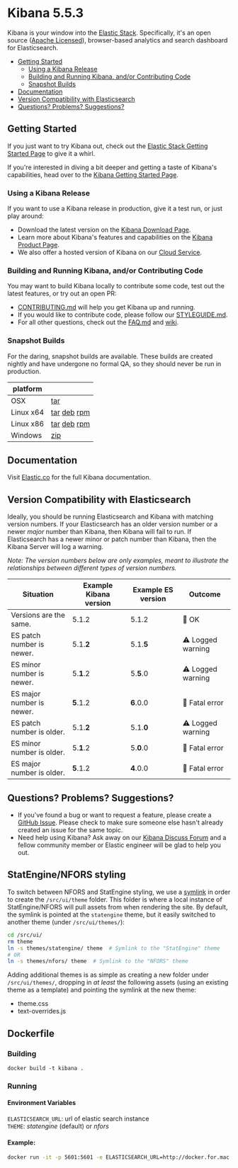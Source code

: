 # Kibana 5.5.3

Kibana is your window into the [Elastic Stack](https://www.elastic.co/products). Specifically, it's
an open source ([Apache Licensed](LICENSE.md)),
browser-based analytics and search dashboard for Elasticsearch.

- [Getting Started](#getting-started)
  - [Using a Kibana Release](#using-a-kibana-release)
  - [Building and Running Kibana, and/or Contributing Code](#building-and-running-kibana-andor-contributing-code)
  - [Snapshot Builds](#snapshot-builds)
- [Documentation](#documentation)
- [Version Compatibility with Elasticsearch](#version-compatibility-with-elasticsearch)
- [Questions? Problems? Suggestions?](#questions-problems-suggestions)

## Getting Started

If you just want to try Kibana out, check out the [Elastic Stack Getting Started Page](https://www.elastic.co/start) to give it a whirl.

If you're interested in diving a bit deeper and getting a taste of Kibana's capabilities, head over to the [Kibana Getting Started Page](https://www.elastic.co/guide/en/kibana/current/getting-started.html).

### Using a Kibana Release

If you want to use a Kibana release in production, give it a test run, or just play around:

- Download the latest version on the [Kibana Download Page](https://www.elastic.co/downloads/kibana).
- Learn more about Kibana's features and capabilities on the
[Kibana Product Page](https://www.elastic.co/products/kibana).
- We also offer a hosted version of Kibana on our
[Cloud Service](https://www.elastic.co/cloud/as-a-service).

### Building and Running Kibana, and/or Contributing Code

You may want to build Kibana locally to contribute some code, test out the latest features, or try
out an open PR:

- [CONTRIBUTING.md](CONTRIBUTING.md) will help you get Kibana up and running.
- If you would like to contribute code, please follow our [STYLEGUIDE.md](STYLEGUIDE.md).
- For all other questions, check out the [FAQ.md](FAQ.md) and
[wiki](https://github.com/elastic/kibana/wiki).

### Snapshot Builds

For the daring, snapshot builds are available. These builds are created nightly and have undergone no formal QA, so they should never be run in production.

| platform |  |
| --- | --- |
| OSX | [tar](https://snapshots.elastic.co/downloads/kibana/kibana-5.5.3-SNAPSHOT-darwin-x86_64.tar.gz) |
| Linux x64 | [tar](https://snapshots.elastic.co/downloads/kibana/kibana-5.5.3-SNAPSHOT-linux-x86_64.tar.gz) [deb](https://snapshots.elastic.co/downloads/kibana/kibana-5.5.3-SNAPSHOT-amd64.deb) [rpm](https://snapshots.elastic.co/downloads/kibana/kibana-5.5.3-SNAPSHOT-x86_64.rpm) |
| Linux x86 | [tar](https://snapshots.elastic.co/downloads/kibana/kibana-5.5.3-SNAPSHOT-linux-x86.tar.gz) [deb](https://snapshots.elastic.co/downloads/kibana/kibana-5.5.3-SNAPSHOT-i386.deb) [rpm](https://snapshots.elastic.co/downloads/kibana/kibana-5.5.3-SNAPSHOT-i686.rpm) |
| Windows | [zip](https://snapshots.elastic.co/downloads/kibana/kibana-5.5.3-SNAPSHOT-windows-x86.zip) |

## Documentation

Visit [Elastic.co](http://www.elastic.co/guide/en/kibana/current/index.html) for the full Kibana documentation.

## Version Compatibility with Elasticsearch

Ideally, you should be running Elasticsearch and Kibana with matching version numbers. If your Elasticsearch has an older version number or a newer _major_ number than Kibana, then Kibana will fail to run. If Elasticsearch has a newer minor or patch number than Kibana, then the Kibana Server will log a warning.

_Note: The version numbers below are only examples, meant to illustrate the relationships between different types of version numbers._

| Situation                 | Example Kibana version     | Example ES version | Outcome |
| ------------------------- | -------------------------- |------------------- | ------- |
| Versions are the same.    | 5.1.2                      | 5.1.2              | 💚 OK      |
| ES patch number is newer. | 5.1.__2__                  | 5.1.__5__          | ⚠️ Logged warning      |
| ES minor number is newer. | 5.__1__.2                  | 5.__5__.0          | ⚠️ Logged warning      |
| ES major number is newer. | __5__.1.2                  | __6__.0.0          | 🚫 Fatal error      |
| ES patch number is older. | 5.1.__2__                  | 5.1.__0__          | ⚠️ Logged warning      |
| ES minor number is older. | 5.__1__.2                  | 5.__0__.0          | 🚫 Fatal error      |
| ES major number is older. | __5__.1.2                  | __4__.0.0          | 🚫 Fatal error      |

## Questions? Problems? Suggestions?

- If you've found a bug or want to request a feature, please create a [GitHub Issue](https://github.com/elastic/kibana/issues/new).
Please check to make sure someone else hasn't already created an issue for the same topic.
- Need help using Kibana? Ask away on our [Kibana Discuss Forum](https://discuss.elastic.co/c/kibana) and a fellow community member or
Elastic engineer will be glad to help you out.

## StatEngine/NFORS styling

To switch between NFORS and StatEngine styling, we use a [symlink](https://kb.iu.edu/d/abbe) in order to create the `/src/ui/theme` folder.  This folder is where a local instance of StatEngine/NFORS will pull assets from when rendering the site.  By default, the symlink is pointed at the `statengine` theme, but it easily switched to another theme (under `/src/ui/themes/`):

```bash
cd /src/ui/
rm theme
ln -s themes/statengine/ theme  # Symlink to the "StatEngine" theme
# OR
ln -s themes/nfors/ theme  # Symlink to the "NFORS" theme
```

Adding additional themes is as simple as creating a new folder under `/src/ui/themes/`, dropping in _at least_ the following assets (using an existing theme as a template) and pointing the symlink at the new theme:

- theme.css
- text-overrides.js

## Dockerfile

### Building
`docker build -t kibana .`

### Running
#### Environment Variables
`ELASTICSEARCH_URL`: url of elastic search instance  
`THEME`: *statengine* (default) or *nfors*

#### Example:
```bash
docker run -it -p 5601:5601 -e ELASTICSEARCH_URL=http://docker.for.mac.localhost:9200 -e THEME=nfors kibana
```
